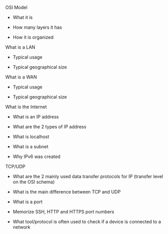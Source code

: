 OSI Model

- What it is

- How many layers it has

- How it is organized


What is a LAN

- Typical usage

- Typical geographical size


What is a WAN

- Typical usage

- Typical geographical size


What is the Internet

- What is an IP address

- What are the 2 types of IP address

- What is localhost

- What is a subnet

- Why IPv6 was created


TCP/UDP

- What are the 2 mainly used data transfer protocols for IP (transfer level on the OSI schema)

- What is the main difference between TCP and UDP

- What is a port

- Memorize SSH, HTTP and HTTPS port numbers

- What tool/protocol is often used to check if a device is connected to a network

